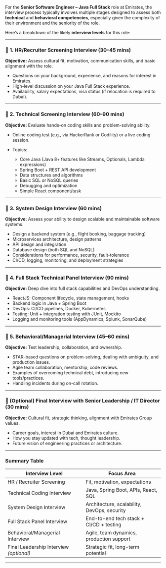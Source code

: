 For the **Senior Software Engineer – Java Full Stack** role at Emirates, the interview process typically involves multiple stages designed to assess both **technical** and **behavioral competencies**, especially given the complexity of their environment and the seniority of the role.

Here’s a breakdown of the likely **interview levels** for this role:

---

### 🔹 **1. HR/Recruiter Screening Interview (30–45 mins)**

**Objective:** Assess cultural fit, motivation, communication skills, and basic alignment with the role.

* Questions on your background, experience, and reasons for interest in Emirates.
* High-level discussion on your Java Full Stack experience.
* Availability, salary expectations, visa status (if relocation is required to Dubai).

---

### 🔹 **2. Technical Screening Interview (60–90 mins)**

**Objective:** Evaluate hands-on coding skills and problem-solving ability.

* Online coding test (e.g., via HackerRank or Codility) or a live coding session.
* Topics:

  * Core Java (Java 8+ features like Streams, Optionals, Lambda expressions)
  * Spring Boot + REST API development
  * Data structures and algorithms
  * Basic SQL or NoSQL queries
  * Debugging and optimization
  * Simple React component/task

---

### 🔹 **3. System Design Interview (60 mins)**

**Objective:** Assess your ability to design scalable and maintainable software systems.

* Design a backend system (e.g., flight booking, baggage tracking)
* Microservices architecture, design patterns
* API design and integration
* Database design (both SQL and NoSQL)
* Considerations for performance, security, fault-tolerance
* CI/CD, logging, monitoring, and deployment strategies

---

### 🔹 **4. Full Stack Technical Panel Interview (90 mins)**

**Objective:** Deep dive into full stack capabilities and DevOps understanding.

* ReactJS: Component lifecycle, state management, hooks
* Backend logic in Java + Spring Boot
* DevOps: CI/CD pipelines, Docker, Kubernetes
* Testing: Unit + integration testing with JUnit, Mockito
* Logging and monitoring tools (AppDynamics, Splunk, SonarQube)

---

### 🔹 **5. Behavioral/Managerial Interview (45–60 mins)**

**Objective:** Test leadership, collaboration, and ownership.

* STAR-based questions on problem-solving, dealing with ambiguity, and production issues.
* Agile team collaboration, mentorship, code reviews.
* Examples of overcoming technical debt, introducing new tools/practices.
* Handling incidents during on-call rotation.

---

### 🔹 **(Optional) Final Interview with Senior Leadership / IT Director (30 mins)**

**Objective:** Cultural fit, strategic thinking, alignment with Emirates Group values.

* Career goals, interest in Dubai and Emirates culture.
* How you stay updated with tech, thought leadership.
* Future vision of engineering practices or architecture.

---

### Summary Table

| **Interview Level**                     | **Focus Area**                              |
| --------------------------------------- | ------------------------------------------- |
| HR / Recruiter Screening                | Fit, motivation, expectations               |
| Technical Coding Interview              | Java, Spring Boot, APIs, React, SQL         |
| System Design Interview                 | Architecture, scalability, DevOps, security |
| Full Stack Panel Interview              | End-to-end tech stack + CI/CD + testing     |
| Behavioral/Managerial Interview         | Agile, team dynamics, production support    |
| Final Leadership Interview *(optional)* | Strategic fit, long-term potential          |

---

